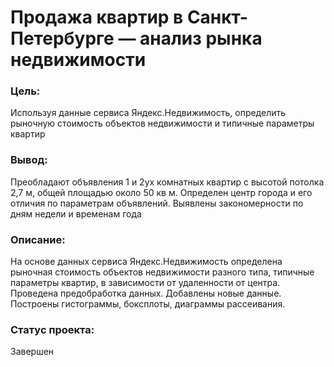 # Продажа квартир в Санкт-Петербурге — анализ рынка недвижимости
### Цель:
Используя данные сервиса Яндекс.Недвижимость, определить рыночную стоимость объектов недвижимости и типичные параметры квартир
### Вывод:
Преобладают объявления 1 и 2ух комнатных квартир с высотой потолка 2,7 м, общей площадью около 50 кв м. Определен центр города и его отличия по параметрам объявлений. Выявлены закономерности по дням недели и временам года
### Описание:
На основе данных сервиса Яндекс.Недвижимость определена рыночная стоимость объектов недвижимости разного типа, типичные параметры квартир, в зависимости от удаленности от центра. Проведена предобработка данных. Добавлены новые данные. Построены гистограммы, боксплоты, диаграммы рассеивания.
### Статус проекта:
Завершен